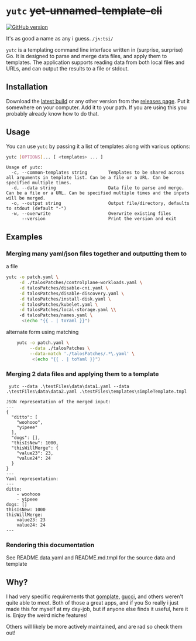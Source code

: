 # `yutc` ~~yet-unnamed-template-cli~~

[![GitHub version](https://badge.fury.io/gh/adam-huganir%2Fyutc.svg)](https://badge.fury.io/gh/adam-huganir%2Fyutc)

It's as good a name as any i guess. `/jʌːtsi/`

`yutc` is a templating command line interface written in (surprise, surprise) Go.
It is designed to parse and merge data files, and apply them to templates.
The application supports reading data from both local files and URLs,
and can output the results to a file or stdout.

## Installation

Download the [latest build](https://github.com/adam-huganir/yutc/releases/latest) or any
other version from the [releases page](https://github.com/adam-huganir/yutc/releases).
Put it somewhere on your computer. Add it to your path. If you are using this you probably
already know how to do that.

## Usage

You can use `yutc` by passing it a list of templates along with various options:

```bash
yutc [OPTIONS]... [ <templates> ... ]
```
```
Usage of yutc:
  -c, --common-templates string        Templates to be shared across all arguments in template list. Can be a file or a URL. Can be specified multiple times.
  -d, --data string                    Data file to parse and merge. Can be a file or a URL. Can be specified multiple times and the inputs will be merged.
  -o, --output string                  Output file/directory, defaults to stdout (default "-")
  -w, --overwrite                      Overwrite existing files
      --version                        Print the version and exit
```

## Examples


### Merging many yaml/json files together and outputting them to
a file

```bash
yutc -o patch.yaml \
     -d ./talosPatches/controlplane-workloads.yaml \
     -d talosPatches/disable-cni.yaml \
     -d talosPatches/disable-discovery.yaml \
     -d talosPatches/install-disk.yaml \
     -d talosPatches/kubelet.yaml \
     -d talosPatches/local-storage.yaml \\
     -d talosPatches/names.yaml \
      <(echo "{{ . | toYaml }}")
```

alternate form using matching

```bash
    yutc -o patch.yaml \
         --data ./talosPatches \
         --data-match './talosPatches/.*\.yaml' \
          <(echo "{{ . | toYaml }}")
```
### Merging 2 data files and applying them to a template

```pwsh
 yutc --data .\testFiles\data\data1.yaml --data .\testFiles\data\data2.yaml .\testFiles\templates\simpleTemplate.tmpl
```

```
JSON representation of the merged input:
---
{
  "ditto": [
    "woohooo",
    "yipeee"
  ],
  "dogs": [],
  "thisIsNew": 1000,
  "thisWillMerge": {
    "value23": 23,
    "value24": 24
  }
}
---
Yaml representation:
---
ditto:
    - woohooo
    - yipeee
dogs: []
thisIsNew: 1000
thisWillMerge:
    value23: 23
    value24: 24
---
```
### Rendering this documentation

See README.data.yaml and README.md.tmpl for the source data and template

## Why?

I had very specific requirements
that [gomplate](https://github.com/hairyhenderson/gomplate), [gucci](https://github.com/noqcks/gucci), and
others weren't quite able to meet.
Both of those a great apps, and if you
So really i just made this for myself at my day-job, but if anyone else
finds it useful, here it is.
Enjoy the weird niche features!


Others will likely be more actively maintained, and are rad so check them out!

